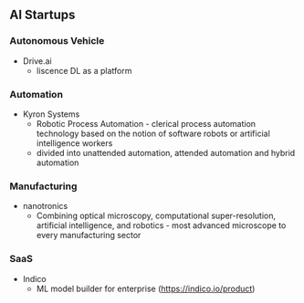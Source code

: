 ## AI Startups

### Autonomous Vehicle
* Drive.ai 
	* liscence DL as a platform

### Automation
* Kyron Systems 
	* Robotic Process Automation - clerical process automation technology based on the notion of software robots or artificial intelligence workers
	* divided into unattended automation, attended automation and hybrid automation


### Manufacturing
* nanotronics
	* Combining optical microscopy, computational super-resolution, artificial intelligence, and robotics - most advanced microscope to every manufacturing sector


### SaaS
* Indico
	* ML model builder for enterprise (https://indico.io/product)
